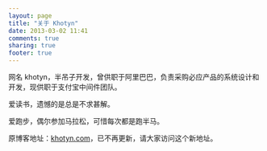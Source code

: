 ```yaml
---
layout: page
title: "关于 Khotyn"
date: 2013-03-02 11:41
comments: true
sharing: true
footer: true
---
```


网名 khotyn，半吊子开发，曾供职于阿里巴巴，负责采购必应产品的系统设计和开发，现供职于支付宝中间件团队。

爱读书，遗憾的是总是不求甚解。

爱跑步，偶尔参加马拉松，可惜每次都是跑半马。

原博客地址：[khotyn.com](http://khotyn.com)，已不再更新，请大家访问这个新地址。

